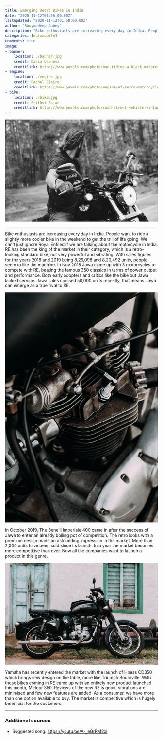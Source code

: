 ```yaml
---
title: Emerging Retro Bikes in India
date: "2020-11-12T01:56:00.00Z"
lastupdated: "2020-11-12T01:58:00.00Z"
author: "Souymadeep Dubey"
description: "Bike enthusiasts are increasing every day in India. People want to ride a slightly more cooler bike in the weekend to get the trill of life going"
categories: [Automobile]
comments: true
image:
- banner:
    location: ./banner.jpg
    credit: Daria Usanova
    creditlink: https://www.pexels.com/photo/man-riding-a-black-motorcycle-in-gray-scale-photography-2820885/
- engine:
    location: ./engine.jpg
    credit: Rachel Claire
    creditlink: https://www.pexels.com/photo/engine-of-retro-motorcycle-on-street-4577448/
- bike:
    location: ./bike.jpg
    credit: Prithvi Rajan
    creditlink: https://www.pexels.com/photo/road-street-vehicle-vintage-4297503/
---
```


![Man Riding a Black Motorcycle In Gray-scale Photography](./banner.jpg)

---

Bike enthusiasts are increasing every day in India. People want to ride a slightly more cooler bike in the weekend to get the trill of life going. We can't just ignore Royal Enfiled if we are talking about the motorcycle in India. RE has been the king of the market in their category, which is a retro-looking standard bike, not very powerful and vibrating. With sales figures for the years 2018 and 2019 being 8,26,098 and 8,20,492 units, people seem to like the machine. In Nov 2018 Jawa came up with 3 motorcycles to compete with RE, beating the famous 350 classics in terms of power output and performance. Both early adopters and critics like the bike but Jawa lacked service. Jawa sales crossed 50,000 units recently, that means Jawa can emerge as a true rival to RE.

![Engine of retro motorcycle on street](./engine.jpg)

In October 2019, The Benelli Imperiale 400 came in after the success of Jawa to enter an already boiling pot of competition. The retro looks with a premium design made an astounding impression in the market. More than 2,500 units have been sold since its launch. In a year the market becomes more competitive than ever. Now all the companies want to launch a product in this genre. 

![Black and Silver Cruiser Motorcycle](./bike.jpg)

Yamaha has recently entered the market with the launch of Hness CD350 which brings new design on the table, more like Triumph Bournville. With these bikes coming in RE came up with an entirely new product launched this month, Meteor 350. Reviews of the new RE is good, vibrations are minimised and few new features are added. As a consumer, we have more than one option available to buy. The market is competitive which is hugely beneficial for the customers.

---
### Additional sources

- Suggested song: https://youtu.be/A-_eGrRM2xI